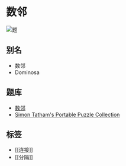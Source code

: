 # 数邻

![题](https://www.chiark.greenend.org.uk/~sgtatham/puzzles/dominosa-web.png)

## 别名

- 数邻
- Dominosa

## 题库

- [数邻](https://cn.puzzle-dominosa.com/)
- [Simon Tatham's Portable Puzzle Collection](https://www.chiark.greenend.org.uk/~sgtatham/puzzles/js/dominosa.html)

## 标签

- [[连接]]
- [[分隔]]
